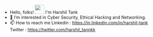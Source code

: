 - Hello, folks! <img src="https://raw.githubusercontent.com/MartinHeinz/MartinHeinz/master/wave.gif" width="30px"> I'm Harshil Tank
- 👀 I’m interested in  Cyber Security, Ethical Hacking and Networking.
- 📫 How to reach me  Linkedin : https://in.linkedin.com/in/harshil-tank   Twitter : https://twitter.com/harshil_tannkk

<!---
meharshiltank/meharshiltank is a ✨ special ✨ repository because its `README.md` (this file) appears on your GitHub profile.
You can click the Preview link to take a look at your changes.
--->
